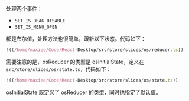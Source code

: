 处理两个事件：

- `SET_IS_DRAG_DISABLE`
- `SET_IS_MENU_OPEN`

都是布尔值，处理方法也很简单，跟新以下状态。代码如下：

```ts
!((/home/maxiee/Code/React-Desktop/src/store/slices/os/reducer.ts))
```

需要注意的是，osReducer 的类型是 osInitialState，定义在 `src/store/slices/os/state.ts`，代码如下：

```ts
!((/home/maxiee/Code/React-Desktop/src/store/slices/os/state.ts))
```

osInitialState 既定义了 osReducer 的类型，同时也指定了默认值。
